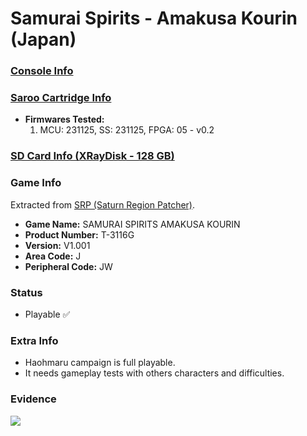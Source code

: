 # Samurai Spirits - Amakusa Kourin (Japan)

### [Console Info](../../../../../Info/Consoles/VA13/README.md)

### [Saroo Cartridge Info](../../../../../Info/Cartridges/RetroGameParadiseStore/1.32F/README.md)

- <b>Firmwares Tested:</b>
  1. MCU: 231125, SS: 231125, FPGA: 05 - v0.2

### [SD Card Info (XRayDisk - 128 GB)](../../../../../Info/SdCards/XRayDisk/128GB/fat32/README.md)

### Game Info

Extracted from [SRP (Saturn Region Patcher)](https://segaxtreme.net/resources/saturn-region-patcher.81/download).

- <b>Game Name:</b> SAMURAI SPIRITS AMAKUSA KOURIN
- <b>Product Number:</b> T-3116G
- <b>Version:</b> V1.001
- <b>Area Code:</b> J
- <b>Peripheral Code:</b> JW

### Status

- Playable :white_check_mark:

### Extra Info

- Haohmaru campaign is full playable.
- It needs gameplay tests with others characters and difficulties.

### Evidence

[![](https://img.youtube.com/vi/NFV3uBg1gK8/0.jpg)](https://www.youtube.com/watch?v=NFV3uBg1gK8)
